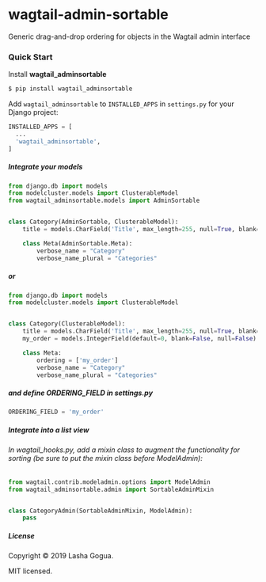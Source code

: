 # wagtail-admin-sortable
Generic drag-and-drop ordering for objects in the Wagtail admin interface

### Quick Start

Install **wagtail_adminsortable**

```bash
$ pip install wagtail_adminsortable

```    

Add ``wagtail_adminsortable`` to ``INSTALLED_APPS`` in ``settings.py`` for your Django project:

```python
INSTALLED_APPS = [
  ...
  'wagtail_adminsortable',
]

```


##### Integrate your models

```python
from django.db import models
from modelcluster.models import ClusterableModel
from wagtail_adminsortable.models import AdminSortable


class Category(AdminSortable, ClusterableModel):
    title = models.CharField('Title', max_length=255, null=True, blank=True)

    class Meta(AdminSortable.Meta):
        verbose_name = "Category"
        verbose_name_plural = "Categories"
```

##### or 

```python
from django.db import models
from modelcluster.models import ClusterableModel


class Category(ClusterableModel):
    title = models.CharField('Title', max_length=255, null=True, blank=True)
    my_order = models.IntegerField(default=0, blank=False, null=False)

    class Meta:
        ordering = ['my_order']
        verbose_name = "Category"
        verbose_name_plural = "Categories"
```

##### and define ORDERING_FIELD in settings.py

```python
ORDERING_FIELD = 'my_order'
```

##### Integrate into a list view

###### In wagtail_hooks.py, add a mixin class to augment the functionality for sorting (be sure to put the mixin class before ModelAdmin):

```python
from wagtail.contrib.modeladmin.options import ModelAdmin
from wagtail_adminsortable.admin import SortableAdminMixin


class CategoryAdmin(SortableAdminMixin, ModelAdmin):
    pass
```


##### License

Copyright &copy; 2019 Lasha Gogua.

MIT licensed.
